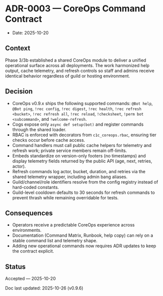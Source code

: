 # ADR-0003 — CoreOps Command Contract

- Date: 2025-10-20

## Context

Phase 3/3b established a shared CoreOps module to deliver a unified operational surface
across all deployments. The work harmonized help output, cache telemetry, and refresh
controls so staff and admins receive identical behavior regardless of guild or hosting
environment.

## Decision

- CoreOps v0.9.x ships the following supported commands: `@Bot help`, `@Bot ping`,
  `!rec config`, `!rec digest`, `!rec health`, `!rec refresh <bucket>`, `!rec refresh all`,
  `!rec reload`, `!checksheet`, `!perm bot <subcommand>`, and `!welcome-refresh`.
- Cogs expose only `async def setup(bot)` and register commands through the shared loader.
- RBAC is enforced with decorators from `c1c_coreops.rbac`, ensuring tier checks occur
  before cache access.
- Command handlers must call public cache helpers for telemetry and refresh work; private
  service members remain off-limits.
- Embeds standardize on version-only footers (no timestamps) and display telemetry fields
  returned by the public API (age, next, retries, actor).
- Refresh commands log actor, bucket, duration, and retries via the shared telemetry
  wrapper, including admin bang aliases.
- Guild/channel/role identifiers resolve from the config registry instead of hard-coded
  constants.
- Guild-level cooldown defaults to 30 seconds for refresh commands to prevent thrash while
  remaining overridable for tests.

## Consequences

- Operators receive a predictable CoreOps experience across environments.
- Documentation (Command Matrix, Runbook, help copy) can rely on a stable command list and
  telemetry shape.
- Adding new operational commands now requires ADR updates to keep the contract explicit.

## Status

Accepted — 2025-10-20

Doc last updated: 2025-10-26 (v0.9.6)
